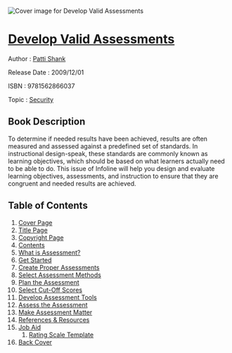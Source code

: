 ![Cover image for Develop Valid Assessments](https://imgdetail.ebookreading.net/cover/cover/security/EB9781562866037.jpg)

[Develop Valid Assessments](https://ebookreading.net/view/book/Develop+Valid+Assessments-EB9781562866037_1.html "Develop Valid Assessments")
====================================================================================================================

Author : [Patti Shank](https://ebookreading.net/search/author/Patti+Shank)

Release Date : 2009/12/01

ISBN : 9781562866037

Topic : [Security](https://ebookreading.net/search/category/security)

Book Description
-----------------

To determine if needed results have been achieved, results are often measured and assessed against a predefined set of standards. In instructional design-speak, these standards are commonly known as learning objectives, which should be based on what learners actually need to be able to do. This issue of Infoline will help you design and evaluate learning objectives, assessments, and instruction to ensure that they are congruent and needed results are achieved.
              
Table of Contents
-----------------

1. [Cover Page](https://ebookreading.net/view/book/Develop+Valid+Assessments-EB9781562866037_1.html)
1. [Title Page](https://ebookreading.net/view/book/Develop+Valid+Assessments-EB9781562866037_2.html)
1. [Copyright Page](https://ebookreading.net/view/book/Develop+Valid+Assessments-EB9781562866037_3.html)
1. [Contents](https://ebookreading.net/view/book/Develop+Valid+Assessments-EB9781562866037_4.html)
1. [What is Assessment?](https://ebookreading.net/view/book/Develop+Valid+Assessments-EB9781562866037_5.html#s_1)
1. [Get Started](https://ebookreading.net/view/book/Develop+Valid+Assessments-EB9781562866037_5.html#s_2)
1. [Create Proper Assessments](https://ebookreading.net/view/book/Develop+Valid+Assessments-EB9781562866037_5.html#s_3)
1. [Select Assessment Methods](https://ebookreading.net/view/book/Develop+Valid+Assessments-EB9781562866037_5.html#s_4)
1. [Plan the Assessment](https://ebookreading.net/view/book/Develop+Valid+Assessments-EB9781562866037_5.html#s_5)
1. [Select Cut-Off Scores](https://ebookreading.net/view/book/Develop+Valid+Assessments-EB9781562866037_5.html#s_6)
1. [Develop Assessment Tools](https://ebookreading.net/view/book/Develop+Valid+Assessments-EB9781562866037_5.html#s_7)
1. [Assess the Assessment](https://ebookreading.net/view/book/Develop+Valid+Assessments-EB9781562866037_5.html#s_8)
1. [Make Assessment Matter](https://ebookreading.net/view/book/Develop+Valid+Assessments-EB9781562866037_5.html#s_9)
1. [References &amp; Resources](https://ebookreading.net/view/book/Develop+Valid+Assessments-EB9781562866037_6.html)
1. [Job Aid](https://ebookreading.net/view/book/Develop+Valid+Assessments-EB9781562866037_7.html)
    1. [Rating Scale Template](https://ebookreading.net/view/book/Develop+Valid+Assessments-EB9781562866037_7.html#s_1)
1. [Back Cover](https://ebookreading.net/view/book/Develop+Valid+Assessments-EB9781562866037_9.html)
